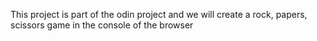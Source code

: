 This project is part of the odin project and we will create a rock, papers, scissors game in the console of the browser